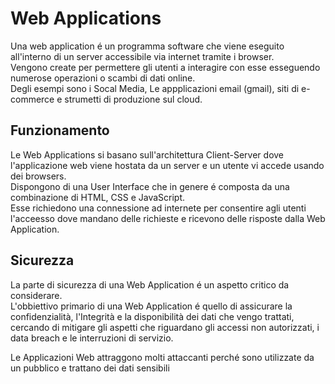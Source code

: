 
# Web Applications
Una web application é un programma software che viene eseguito all'interno di un server accessibile via internet tramite i browser. <br> 
Vengono create per permettere gli utenti a interagire con esse esseguendo numerose operazioni o scambi di dati online. <br> 
Degli esempi sono i Socal Media, Le appplicazioni email (gmail), siti di e-commerce e strumetti di produzione sul cloud. <br>

## Funzionamento
Le Web Applications si basano sull'architettura Client-Server dove l'applicazione web viene hostata da un server e un utente vi accede usando dei browsers. <br> 
Dispongono di una User Interface che in genere é composta da una combinazione di HTML, CSS e JavaScript. <br> 
Esse richiedono una connessione ad internete per consentire agli utenti l'acceesso dove mandano delle richieste e ricevono delle risposte dalla Web Application. <br> 

## Sicurezza
La parte di sicurezza di una Web Application é un aspetto critico da considerare. <br> 
L'obbiettivo primario di una Web Application é quello di assicurare la confidenzialità, l'Integrità e la disponibilità dei dati che vengo trattati, cercando di mitigare gli aspetti che riguardano gli accessi non autorizzati, i data breach e le interruzioni di servizio. <br>

Le Applicazioni Web attraggono molti attaccanti perché sono utilizzate da un pubblico e trattano dei dati sensibili <br> 
